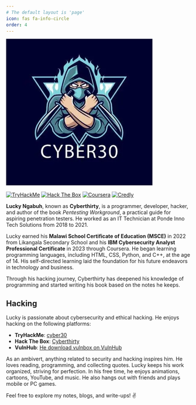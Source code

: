 ```yaml
---
# The default layout is 'page'
icon: fas fa-info-circle
order: 4
---
```


![Cyberthirty](/common/cyberthirty.webp)


[![TryHackMe](https://img.shields.io/badge/TryHackMe-%23000000?logo=tryhackme&logoColor=white&style=for-the-badge)](https://tryhackme.com/p/cyber30)
[![Hack The Box](https://img.shields.io/badge/HackTheBox-%23000000?logo=hackthebox&logoColor=white&style=for-the-badge)](https://app.hackthebox.com/profile/1751803)
[![Coursera](https://img.shields.io/badge/Coursera-%23000000?logo=coursera&logoColor=white&style=for-the-badge)](https://www.coursera.org/learner/lucky-ngabuh)
[![Credly](https://img.shields.io/badge/Credly-%23FF6F61?logo=credly&logoColor=white&style=for-the-badge)](https://www.credly.com/users/lucky-ngabuh) 

**Lucky Ngabuh**, known as **Cyberthirty**, is a programmer, developer, hacker, and author of the book *Pentesting Workground*, a practical guide for aspiring penetration testers. He worked as an IT Technician at Ponde Inno Tech Solutions from 2018 to 2021.

Lucky earned his **Malawi School Certificate of Education (MSCE)** in 2022 from Likangala Secondary School and his **IBM Cybersecurity Analyst Professional Certificate** in 2023 through Coursera. He began learning programming languages, including HTML, CSS, Python, and C++, at the age of 14. His self-directed learning laid the foundation for his future endeavors in technology and business.

Through his hacking journey, Cyberthirty has deepened his knowledge of programming and started writing his book based on the notes he keeps.

## Hacking

Lucky is passionate about cybersecurity and ethical hacking. He enjoys hacking on the following platforms:
- **TryHackMe**: [cyber30](https://tryhackme.com/p/cyber30)
- **Hack The Box**: [Cyberthirty](https://app.hackthebox.com/profile/1751803)
- **VulnHub**: [He download vulnbox on VulnHub](https://vulnhub.com)

As an ambivert, anything related to security and hacking inspires him. He loves reading, programming, and collecting quotes. Lucky keeps his work organized, striving for perfection. In his free time, he enjoys animations, cartoons, YouTube, and music. He also hangs out with friends and plays mobile or PC games.

Feel free to explore my notes, blogs, and write-ups! ✌️
